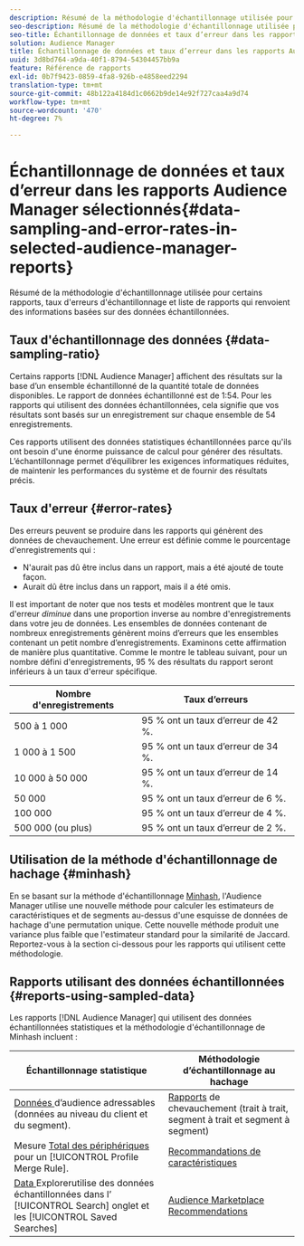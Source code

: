 ```yaml
---
description: Résumé de la méthodologie d'échantillonnage utilisée pour certains rapports, taux d'erreurs d'échantillonnage et liste de rapports qui renvoient des informations basées sur des données échantillonnées.
seo-description: Résumé de la méthodologie d'échantillonnage utilisée pour certains rapports, taux d'erreurs d'échantillonnage et liste de rapports qui renvoient des informations basées sur des données échantillonnées.
seo-title: Échantillonnage de données et taux d’erreur dans les rapports Audience Manager sélectionnés
solution: Audience Manager
title: Échantillonnage de données et taux d’erreur dans les rapports Audience Manager sélectionnés
uuid: 3d8bd764-a9da-40f1-8794-54304457bb9a
feature: Référence de rapports
exl-id: 0b7f9423-0859-4fa8-926b-e4858eed2294
translation-type: tm+mt
source-git-commit: 48b122a4184d1c0662b9de14e92f727caa4a9d74
workflow-type: tm+mt
source-wordcount: '470'
ht-degree: 7%

---
```


# Échantillonnage de données et taux d’erreur dans les rapports Audience Manager sélectionnés{#data-sampling-and-error-rates-in-selected-audience-manager-reports}

Résumé de la méthodologie d&#39;échantillonnage utilisée pour certains rapports, taux d&#39;erreurs d&#39;échantillonnage et liste de rapports qui renvoient des informations basées sur des données échantillonnées.

## Taux d&#39;échantillonnage des données {#data-sampling-ratio}

Certains rapports [!DNL Audience Manager] affichent des résultats sur la base d’un ensemble échantillonné de la quantité totale de données disponibles. Le rapport de données échantillonné est de 1:54. Pour les rapports qui utilisent des données échantillonnées, cela signifie que vos résultats sont basés sur un enregistrement sur chaque ensemble de 54 enregistrements.

Ces rapports utilisent des données statistiques échantillonnées parce qu&#39;ils ont besoin d&#39;une énorme puissance de calcul pour générer des résultats. L’échantillonnage permet d’équilibrer les exigences informatiques réduites, de maintenir les performances du système et de fournir des résultats précis.

<!--

## Minimum Requirements {#minimum-requirements}

>[!NOTE]
>
>The minimum requirements listed below apply to Overlap reports only.

Overlap reports ([trait-to-trait](/help/using/reporting/dynamic-reports/trait-trait-overlap-report.md), [segment-to-trait](/help/using/reporting/dynamic-reports/segment-trait-overlap-report.md), and [segment-to-segment](/help/using/reporting/dynamic-reports/segment-segment-overlap-report.md)) exclude traits and segments when they do not meet the minimum unique visitor requirements. These minimum requirements are as follows:

* Traits: 28,000 [unique trait realizations](/help/using/features/traits/trait-and-segment-qualification-reference).
* Segments: 70,000 real-time users over a 14-day period.

-->

## Taux d&#39;erreur {#error-rates}

Des erreurs peuvent se produire dans les rapports qui génèrent des données de chevauchement. Une erreur est définie comme le pourcentage d&#39;enregistrements qui :

* N&#39;aurait pas dû être inclus dans un rapport, mais a été ajouté de toute façon.
* Aurait dû être inclus dans un rapport, mais il a été omis.

Il est important de noter que nos tests et modèles montrent que le taux d&#39;erreur *diminue* dans une proportion inverse au nombre d&#39;enregistrements dans votre jeu de données. Les ensembles de données contenant de nombreux enregistrements génèrent moins d’erreurs que les ensembles contenant un petit nombre d’enregistrements. Examinons cette affirmation de manière plus quantitative. Comme le montre le tableau suivant, pour un nombre défini d&#39;enregistrements, 95 % des résultats du rapport seront inférieurs à un taux d&#39;erreur spécifique.

| Nombre d&#39;enregistrements | Taux d’erreurs |
|--- |--- |
| 500 à 1 000 | 95 % ont un taux d’erreur de 42 %. |
| 1 000 à 1 500 | 95 % ont un taux d’erreur de 34 %. |
| 10 000 à 50 000 | 95 % ont un taux d’erreur de 14 %. |
| 50 000 | 95 % ont un taux d’erreur de 6 %. |
| 100 000 | 95 % ont un taux d’erreur de 4 %. |
| 500 000 (ou plus) | 95 % ont un taux d’erreur de 2 %. |

## Utilisation de la méthode d&#39;échantillonnage de hachage {#minhash}

En se basant sur la méthode d&#39;échantillonnage [Minhash](https://en.wikipedia.org/wiki/MinHash), l&#39;Audience Manager utilise une nouvelle méthode pour calculer les estimateurs de caractéristiques et de segments au-dessus d&#39;une esquisse de données de hachage d&#39;une permutation unique. Cette nouvelle méthode produit une variance plus faible que l&#39;estimateur standard pour la similarité de Jaccard. Reportez-vous à la section ci-dessous pour les rapports qui utilisent cette méthodologie.

<!--

Some Audience Manager reports use the minhash sampling methodology to compute trait and segment overlaps and similarity scores. Audience Manager calculates the [!UICONTROL Trait Similarity Score] between two traits by computing the intersection and union in terms of the number of [!UICONTROL Unique User IDs] (UUIDs) and then divides the two. For two traits A and B, the calculation looks like this:

![jaccard-similarity](/help/using/features/segments/assets/jaccard_similarity.png)

-->

## Rapports utilisant des données échantillonnées {#reports-using-sampled-data}

Les rapports [!DNL Audience Manager] qui utilisent des données échantillonnées statistiques et la méthodologie d&#39;échantillonnage de Minhash incluent :

<!--

* [Overlap reports](../reporting/dynamic-reports/dynamic-reports.md#interactive-and-overlap-reports) (trait-to-trait, segment-to-trait, and segment-to-segment).
* [Addressable Audience](../features/addressable-audiences.md) data (customer- and segment-level data). 
* The [Total Devices](../features/profile-merge-rules/profile-link-metrics.md#merge-rule-metrics) metric for a [!UICONTROL Profile Merge Rule].
* [Data Explorer](../features/data-explorer/data-explorer-signals-search/data-explorer-search-pairs.md) uses sampled data in the [!UICONTROL Search] tab and any [!UICONTROL Saved Searches].

Reports that use Minhash sampling methodology:

-->

| Échantillonnage statistique | Méthodologie d’échantillonnage au hachage |
|--- |--- |
| [Données ](../features/addressable-audiences.md) d’audience adressables (données au niveau du client et du segment). | [Rapports](../reporting/dynamic-reports/dynamic-reports.md#interactive-and-overlap-reports)  de chevauchement (trait à trait, segment à trait et segment à segment) |
| Mesure [Total des périphériques](../features/profile-merge-rules/profile-link-metrics.md#merge-rule-metrics) pour un [!UICONTROL Profile Merge Rule]. | [Recommandations de caractéristiques](/help/using/features/segments/trait-recommendations.md) |
| [Data ](../features/data-explorer/data-explorer-signals-search/data-explorer-search-pairs.md) Explorerutilise des données échantillonnées dans l’ [!UICONTROL Search] onglet et les  [!UICONTROL Saved Searches] | [Audience Marketplace Recommendations](/help/using/features/audience-marketplace/marketplace-data-buyers/marketplace-data-buyers.md#finding-similar-traits) |
